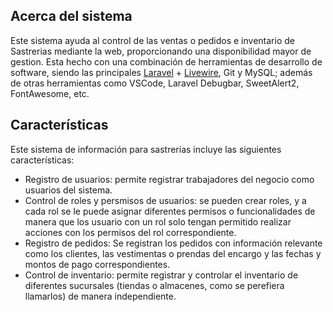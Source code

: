 ## Acerca del sistema

Este sistema ayuda al control de las ventas o pedidos e inventario de Sastrerias mediante la web, proporcionando una disponibilidad mayor de gestion.
Esta hecho con una combinación de herramientas de desarrollo de software, siendo las principales [Laravel](https://laravel.com/) + [Livewire](https://livewire.laravel.com/), Git y MySQL; además de otras herramientas como VSCode, Laravel Debugbar, SweetAlert2, FontAwesome, etc.

## Características

Este sistema de información para sastrerías incluye las siguientes características:
- Registro de usuarios: permite registrar trabajadores del negocio como usuarios del sistema.
- Control de roles y persmisos de usuarios: se pueden crear roles, y a cada rol se le puede asignar diferentes permisos o funcionalidades de manera que los usuario con un rol solo tengan permitido realizar acciones con los permisos del rol correspondiente.
- Registro de pedidos: Se registran los pedidos con información relevante como los clientes, las vestimentas o prendas del encargo y las fechas y montos de pago correspondientes.
- Control de inventario: permite registrar y controlar el inventario de diferentes sucursales (tiendas o almacenes, como se perefiera llamarlos) de manera independiente.

